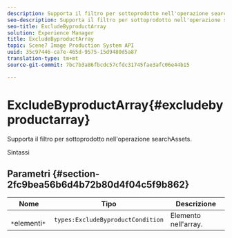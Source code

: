 ```yaml
---
description: Supporta il filtro per sottoprodotto nell'operazione searchAssets.
seo-description: Supporta il filtro per sottoprodotto nell'operazione searchAssets.
seo-title: ExcludeByproductArray
solution: Experience Manager
title: ExcludeByproductArray
topic: Scene7 Image Production System API
uuid: 35c97446-ca7e-465d-9575-15d9480d5a87
translation-type: tm+mt
source-git-commit: 7bc7b3a86fbcdc57cfdc31745fae3afc06e44b15

---
```



# ExcludeByproductArray{#excludebyproductarray}

Supporta il filtro per sottoprodotto nell&#39;operazione searchAssets.

Sintassi

## Parametri {#section-2fc9bea56b6d4b72b80d4f04c5f9b862}

| Nome | Tipo | Descrizione |
|---|---|---|
| ` *`elementi`*` | `types:ExcludeByproductCondition` | Elemento nell&#39;array. |

